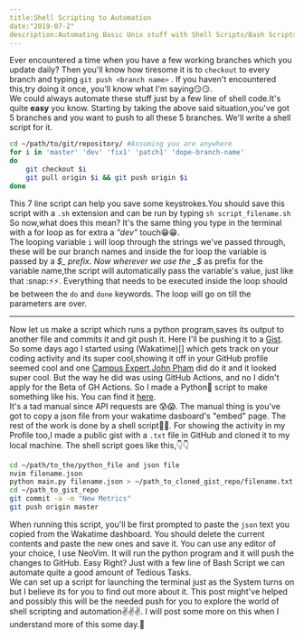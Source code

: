 ```yaml
---
title:Shell Scripting to Automation
date:"2019-07-2"
description:Automating Basic Unix stuff with Shell Scripts/Bash Scripts. From Pushing to different branches to saving you a Few Keypresses 
---
```


Ever encountered a time when you have a few working branches which you update daily? Then you'll know how tiresome it is to `checkout` to every branch and typing `git push <branch name>` . If you haven't encountered this,try doing it once, you'll know what I'm saying😏😏.   
We could always automate these stuff just by a few line of shell code.It's quite **easy** you know. Starting by taking the above said situation,you've got 5 branches and you want to push to all these 5 branches. We'll write a shell script for it.
```sh
cd ~/path/to/git/repository/ #Assuming you are anywhere                               
for i in 'master' 'dev' 'fix1' 'patch1' 'dope-branch-name'
do
	git checkout $i
	git pull origin $i && git push origin $i
done
```
This 7 line script can help you save some keystrokes.You should save this script with a `.sh` extension and can be  run by typing `sh script_filename.sh` So now,what does this mean? It's the same thing you type in the terminal with a for loop as for extra a _"dev"_ touch😁😁.    
The looping variable `i` will loop through the strings we've passed through, these will be our branch names and inside the for loop the variable is passed by a _$_ prefix. Now wherever we use the _$_ as prefix for the variable name,the script will automatically pass the variable's value, just like that :snap:⚡⚡.  Everything that needs to be executed inside the loop should be between the `do` and `done` keywords. The loop will go on till the parameters are over.

------

Now let us make a script which runs a python program,saves its output to another file and commits it and git push it.
Here I'll be pushing it to a [Gist](https://gist.github.com).   
So some days ago I started using (Wakatime)[] which gets track on your coding activity and its super cool,showing it off in your GitHub profile seemed cool and one [Campus Expert,John Pham](phamous.dev) did do it and it looked super cool. But the way he did was using GitHub Actions, and no I didn't apply for the Beta of GH Actions. So I made a Python🐍 script to make something like his. You can find it [here](https://github.com/Athul-CA/wakatime-metrics).    
It's a tad manual since API requests are 😰😱. The manual thing is you've got to copy a json file from your wakatime dasboard's "embed" page. The rest of the work is done by a shell script👻👻. For showing the activity in my Profile too,I made a public gist with a `.txt` file in GitHub and cloned it to my local machine. The shell script goes like this,👇👇

```sh
cd ~/path/to_the/python_file and json file
nvim filename.json
python main.py filename.json > ~/path_to_cloned_gist_repo/filename.txt
cd ~/path_to_gist_repo
git commit -a -m "New Metrics"
git push origin master

```
When running this script, you'll be first prompted to paste the `json` text you copied from the Wakatime dashboard. You should delete the current contents and paste the new ones and save it. You can use any editor of your choice, I use NeoVim. It will run the python program and it will push the changes to GitHub. Easy Right? Just with a few line of Bash Script we can automate quite a good amount of Tedious Tasks.      
We can set up a script for launching the terminal just as the System turns on but I believe its for you to find out more about it. This post might've helped and possibly this will be the needed push for you to explore the world of shell scripting and automation✌️✌️✌️. I will post some more on this when I understand more of this some day.👻
